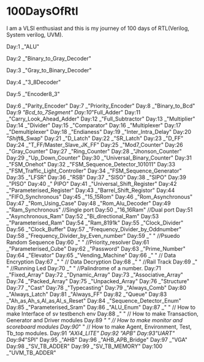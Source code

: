 # 100DaysOfRtl
I am a VLSI enthusiast and this is my journey of 100 days of RTL(Verilog, System verilog, UVM).

Day:1 _"ALU"

Day:2 _"Binary_to_Gray_Decoder"

Day:3 _"Gray_to_Binary_Decoder"

Day:4 _"3_8Decoder"

Day:5 _"Encoder8_3"

Day:6 _"Parity_Encoder"
Day:7 _"Priority_Encoder"
Day:8 _"Binary_to_Bcd"
Day:9 _"Bcd_to_7Segment"
Day:10_"Full_Adder"
Day:11 _"Carry_Look_Ahead_Adder"
Day:12 _"Full_Subtractor"
Day:13 _"Multiplier"
Day:14 _"Divider"
Day:15 _"Comparator"
Day:16 _"Multiplexer"
Day:17 _"Demultiplexer"
Day:18 _"Endianess"
Day:19 _"Inter_Intra_Delay"
Day:20 _"Shift_&_Swap"
Day:21 _"D_Latch"
Day:22 _"SR_Latch"
Day:23 _"D_FF"
Day:24 _"T_FF/Master_Slave_JK_FF"
Day:25 _"Mod7_Counter"
Day:26 _"Gray_Counter"
Day:27 _"Ring_Counter"
Day:28 _"Jhonson_Counter"
Day:29 _"Up_Down_Counter"
Day:30 _"Universal_Binary_Counter"
Day:31 _"FSM_Onehot"
Day:32 _"FSM_Sequence_Detector_101011"
Day:33 _"FSM_Traffic_Light_Controller"
Day:34 _"FSM_Sequence_Generator"
Day:35 _"LFSR"
Day:36 _"RSB"
Day:37 _"SISO"
Day:38 _"SIPO"
Day:39 _"PISO"
Day:40 _" PIPO"
Day:41 _"Universal_Shift_Register"
Day:42 _"Parameterised_Register"
Day:43 _"Barrel_Shift_Registor"
Day:44 _"FIFO_Synchronous"
Day:45 _"15_15Rom"
Day:46 _"Rom_Asynchronous"
Day:47 _"Rom_Using_Case"
Day:48 _"Rom_Alu_Decoder"
Day:49 _"Ram_Synchronous"  //Single port
Day:50 _"16_16Ram"  //Dual port
Day:51 _"Asynchronous_Ram"
Day:52 _"Bi_directional_Ram"
Day:53 _"Parameterised_Ram"
Day:54 _"Ram_8191k"
Day:55 _"Clock_Divider"
Day:56 _"Clock_Buffer"
Day:57 _"Frequency_Divider_by_Oddnumber"
Day:58 _"Frequency_Divider_by_Even_number"
Day:59 _" " //Psuedo Random Sequence
Day:60 _" " //Priority_resolver
Day:61 _"Parameterised_Cube"
Day:62 _"Password"
Day:63 _"Prime_Number"
Day:64 _"Elevator"
Day:65 _"Vending_Machine"
Day:66 _" " // Data Encryption
Day:67 _" " // Data Decryption
Day:68 _" " //Rail Track
Day:69 _" " //Running Led
Day:70 _" " //Palindrome of a number.
Day:71 _"Fixed_Array"
Day:72 _"Dynamic_Array"
Day:73 _"Associative_Array"
Day:74 _"Packed_Array"
Day:75 _"Unpacked_Array"
Day:76 _"Structure"
Day:77 _"Cast"
Day:78 _"Typecasting"
Day:79 _"Always_Comb"
Day:80 _"Always_Latch"
Day:81 _"Always_FF"
Day:82 _"Queue"
Day:83 _"Ah_as,Ah_s,Al_as,Al_s_Reset"
Day:84 _"Sequence_Detector_Enum"
Day:85 _"Parameterised_Sram"
Day:86 _"ALU_Enum"
Day:87 _" " // How to make Interface of sv testbench env
Day:88 _" " // How to make Transaction, Generator and Driver modules
Day:89 _" " // How to make monitor and scoreboard modules
Day:90_" " // How to make Agent, Environment, Test, Tb_top modules.
Day:91 _"AXI4_LITE"
Day:92 _"APB"
Day:93_"UART"
Day:94_"SPI"
Day:95 _"AHB"
Day:96 _"AHB_APB_Bridge"
Day:97 _"VGA"
Day:98 _"SV_TB_ADDER"
Day:99 _"SV_TB_MEMORY"
Day:100 _"UVM_TB_ADDER"
